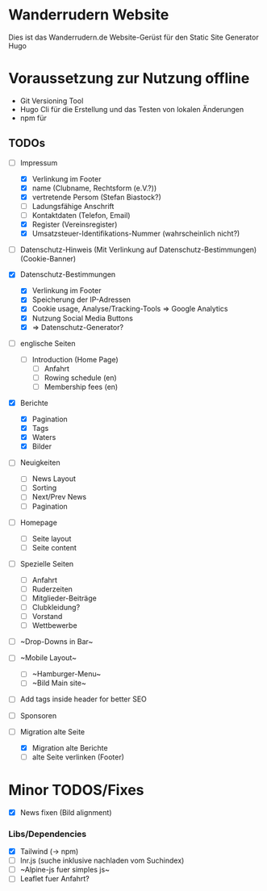 # Wanderrudern Website

Dies ist das Wanderrudern.de Website-Gerüst für den Static Site Generator Hugo

# Voraussetzung zur Nutzung offline

- Git Versioning Tool
- Hugo Cli für die Erstellung und das Testen von lokalen Änderungen
- npm für

## TODOs
- [ ] Impressum
    - [X] Verlinkung im Footer
    - [X] name (Clubname, Rechtsform (e.V.?))
    - [X] vertretende Persom (Stefan Biastock?)
    - [ ] Ladungsfähige Anschrift
    - [ ] Kontaktdaten (Telefon, Email)
    - [X] Register (Vereinsregister)
    - [X] Umsatzsteuer-Identifikations-Nummer (wahrscheinlich nicht?)
- [ ] Datenschutz-Hinweis (Mit Verlinkung auf Datenschutz-Bestimmungen) (Cookie-Banner)
- [X] Datenschutz-Bestimmungen
    - [X] Verlinkung im Footer
    - [X] Speicherung der IP-Adressen
    - [X] Cookie usage, Analyse/Tracking-Tools => Google Analytics
    - [X] Nutzung Social Media Buttons
    - [X] => Datenschutz-Generator?
- [ ] englische Seiten
    - [ ] Introduction (Home Page)
        - [ ] Anfahrt
        - [ ] Rowing schedule (en)
        - [ ] Membership fees (en)
- [x] Berichte
    - [x] Pagination
    - [x] Tags
    - [x] Waters
    - [X] Bilder
- [ ] Neuigkeiten
    - [ ] News Layout
    - [ ] Sorting
    - [ ] Next/Prev News
    - [ ] Pagination
- [ ] Homepage
    - [ ] Seite layout
    - [ ] Seite content
- [ ] Spezielle Seiten
    - [ ] Anfahrt
    - [ ] Ruderzeiten
    - [ ] Mitglieder-Beiträge
    - [ ] Clubkleidung?
    - [ ] Vorstand
    - [ ] Wettbewerbe
- [ ] ~Drop-Downs in Bar~
- [ ] ~Mobile Layout~
    - [ ] ~Hamburger-Menu~
    - [ ] ~Bild Main site~
- [ ] Add tags inside header for better SEO
- [ ] Sponsoren

- [ ] Migration alte Seite
    - [X] Migration alte Berichte
    - [ ] alte Seite verlinken (Footer)

# Minor TODOS/Fixes
- [X] News fixen (Bild alignment)

### Libs/Dependencies
- [x] Tailwind (-> npm)
- [ ] lnr.js (suche inklusive nachladen vom Suchindex)
- [ ] ~Alpine-js fuer simples js~
- [ ] Leaflet fuer Anfahrt?
